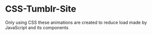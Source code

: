 # CSS-Tumblr-Site
Only using CSS these animations are created to reduce load made by JavaScript and its components
